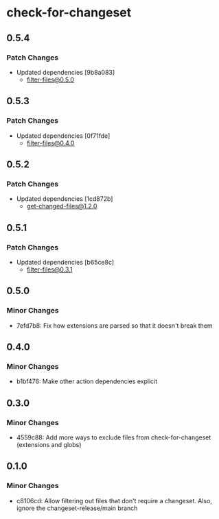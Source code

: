 # check-for-changeset

## 0.5.4

### Patch Changes

-   Updated dependencies [9b8a083]
    -   filter-files@0.5.0

## 0.5.3

### Patch Changes

-   Updated dependencies [0f71fde]
    -   filter-files@0.4.0

## 0.5.2

### Patch Changes

-   Updated dependencies [1cd872b]
    -   get-changed-files@1.2.0

## 0.5.1

### Patch Changes

-   Updated dependencies [b65ce8c]
    -   filter-files@0.3.1

## 0.5.0

### Minor Changes

-   7efd7b8: Fix how extensions are parsed so that it doesn't break them

## 0.4.0

### Minor Changes

-   b1bf476: Make other action dependencies explicit

## 0.3.0

### Minor Changes

-   4559c88: Add more ways to exclude files from check-for-changeset (extensions and globs)

## 0.1.0

### Minor Changes

-   c8106cd: Allow filtering out files that don't require a changeset. Also, ignore the changeset-release/main branch
